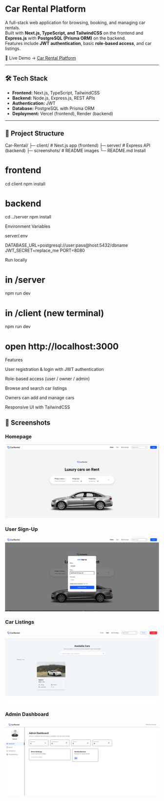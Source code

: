 # Car Rental Platform

A full-stack web application for browsing, booking, and managing car rentals.  
Built with **Next.js, TypeScript, and TailwindCSS** on the frontend and **Express.js** with **PostgreSQL (Prisma ORM)** on the backend.  
Features include **JWT authentication**, basic **role-based access**, and car listings.  

🔗 Live Demo → [Car Rental Platform](https://car-rental-indol-sigma.vercel.app/)

---

## 🛠 Tech Stack
- **Frontend:** Next.js, TypeScript, TailwindCSS  
- **Backend:** Node.js, Express.js, REST APIs  
- **Authentication:** JWT  
- **Database:** PostgreSQL with Prisma ORM  
- **Deployment:** Vercel (frontend), Render (backend)  

---

## 📁 Project Structure
Car-Rental/
├─ client/ # Next.js app (frontend)
├─ server/ # Express API (backend)
├─ screenshots/ # README images
└─ README.md
Install
# frontend
cd client
npm install

# backend
cd ../server
npm install

Environment Variables

server/.env

DATABASE_URL=postgresql://user:pass@host:5432/dbname
JWT_SECRET=replace_me
PORT=8080

Run locally
# in /server
npm run dev

# in /client (new terminal)
npm run dev
# open http://localhost:3000

Features

User registration & login with JWT authentication

Role-based access (user / owner / admin)

Browse and search car listings

Owners can add and manage cars

Responsive UI with TailwindCSS


## 📸 Screenshots  

### Homepage  
![Homepage](./screenshots/dashboard.png)  

### User Sign-Up  
![Sign-Up](./screenshots/signup.png)  

### Car Listings  
![Car Listings](./screenshots/cars.png)  

### Admin Dashboard  
![Admin Dashboard](./screenshots/admin.png)  

